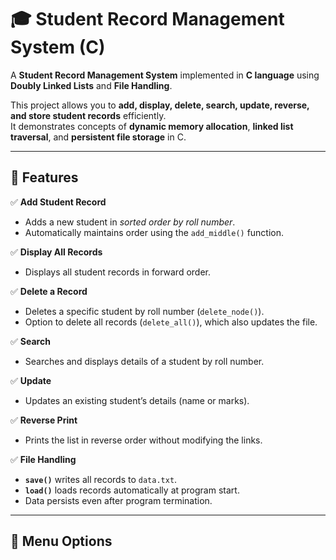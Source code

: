 # 🎓 Student Record Management System (C)

A **Student Record Management System** implemented in **C language** using **Doubly Linked Lists** and **File Handling**.

This project allows you to **add, display, delete, search, update, reverse, and store student records** efficiently.  
It demonstrates concepts of **dynamic memory allocation**, **linked list traversal**, and **persistent file storage** in C.

---

## 🧠 Features

✅ **Add Student Record**
- Adds a new student in *sorted order by roll number*.
- Automatically maintains order using the `add_middle()` function.

✅ **Display All Records**
- Displays all student records in forward order.

✅ **Delete a Record**
- Deletes a specific student by roll number (`delete_node()`).
- Option to delete all records (`delete_all()`), which also updates the file.

✅ **Search**
- Searches and displays details of a student by roll number.

✅ **Update**
- Updates an existing student’s details (name or marks).

✅ **Reverse Print**
- Prints the list in reverse order without modifying the links.

✅ **File Handling**
- **`save()`** writes all records to `data.txt`.  
- **`load()`** loads records automatically at program start.
- Data persists even after program termination.

---

## 🧩 Menu Options

